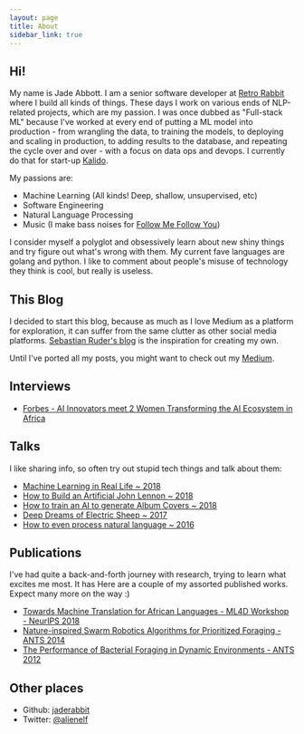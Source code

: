 ```yaml
---
layout: page
title: About
sidebar_link: true
---
```


## Hi! 

My name is Jade Abbott. I am a senior software developer at [Retro Rabbit](http://retrorabbit.co.za/) where I build all kinds of things. These days I work on various ends of NLP-related projects, which are my passion. I was once dubbed as "Full-stack ML" because I've worked at every end of putting a ML model into production - from wrangling the data, to training the models, to deploying and scaling in production, to adding results to the database, and repeating the cycle over and over - with a focus on data ops and devops. I currently do that for start-up [Kalido](https://www.kalido.me/).

My passions are:
- Machine Learning (All kinds! Deep, shallow, unsupervised, etc)
- Software Engineering
- Natural Language Processing
- Music (I make bass noises for [Follow Me Follow You](http://fmfy.bandcamp.com))

I consider myself a polyglot and obsessively learn about new shiny things and try figure out what's wrong with them. My current fave languages are golang and python. I like to comment about people's misuse of technology they think is cool, but really is useless.


## This Blog

I decided to start this blog, because as much as I love Medium as a platform for exploration, it can suffer from the same clutter as other social media platforms. [Sebastian Ruder's blog](http://ruder.io/) is the inspiration for creating my own.

Until I've ported all my posts, you might want to check out my [Medium](https://medium.com/@alienelf).

## Interviews


- [Forbes - AI Innovators meet 2 Women Transforming the AI Ecosystem in Africa](https://www.forbes.com/sites/nvidia/2019/02/27/ai-innovators-meet-2-women-transforming-the-ai-ecosystem-in-africa/#67f72b7d2f35) 

## Talks

I like sharing info, so often try out stupid tech things and talk about them:

- [Machine Learning in Real Life ~ 2018](https://za.pycon.org/talks/23-machine-learning-in-real-life/)
- [How to Build an Artificial John Lennon ~ 2018](https://www.youtube.com/watch?v=eHkW-w2wOhA&t=607s)
- [How to train an AI to generate Album Covers ~ 2018](https://www.youtube.com/watch?v=uul7rir4X1k)
- [Deep Dreams of Electric Sheep ~ 2017](https://www.youtube.com/watch?v=bbXMsDOyQfU)
- [How to even process natural language ~ 2016](https://www.youtube.com/watch?v=Gzt4Nkpr6hs)

## Publications

I've had quite a back-and-forth journey with research, trying to learn what excites me most. It has Here are a couple of my assorted published works. Expect many more on the way :)



- [Towards Machine Translation for African Languages - ML4D Workshop - NeurIPS 2018](https://arxiv.org/abs/1811.05467)
- [Nature-inspired Swarm Robotics Algorithms for Prioritized Foraging - ANTS 2014](https://link.springer.com/chapter/10.1007/978-3-319-09952-1_23)
- [The Performance of Bacterial Foraging in Dynamic Environments - ANTS 2012](https://link.springer.com/chapter/10.1007/978-3-642-32650-9_29)


## Other places

- Github: [jaderabbit](https://github.com/jaderabbit)
- Twitter: [@alienelf](https://twitter.com/alienelf)
